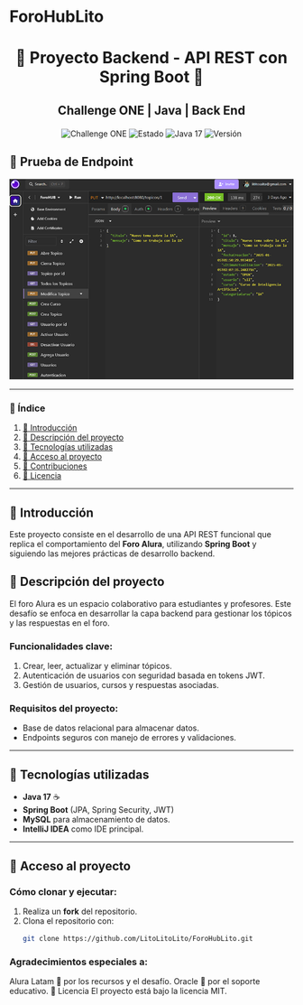 # ForoHubLito
<div style="text-align: center;">
  <h1>🚀 Proyecto Backend - API REST con Spring Boot 🌟</h1>
  <h2>Challenge ONE | Java | Back End</h2>
</div>

<div style="text-align: center; margin: 20px 0;">
  <img src="https://img.shields.io/badge/Proyecto-Challenge%20ONE-orange" alt="Challenge ONE">
  <img src="https://img.shields.io/badge/Estado-Completado-green" alt="Estado">
  <img src="https://img.shields.io/badge/Java-17-red" alt="Java 17">
  <img src="https://img.shields.io/badge/Versión-1.0-blue" alt="Versión">
</div>

## 🧪 Prueba de Endpoint


![Prueba de Endpoint](img/insomnia_1.png)

---

### 📖 Índice

1. [🌟 Introducción](#introducción)
2. [📜 Descripción del proyecto](#descripción-del-proyecto)
3. [🚀 Tecnologías utilizadas](#tecnologías-utilizadas)
4. [📂 Acceso al proyecto](#acceso-al-proyecto)
5. [🙌 Contribuciones](#contribuciones)
6. [📜 Licencia](#licencia)

---

## 🌟 Introducción
Este proyecto consiste en el desarrollo de una API REST funcional que replica el comportamiento del **Foro Alura**, utilizando **Spring Boot** y siguiendo las mejores prácticas de desarrollo backend.

## 📜 Descripción del proyecto
El foro Alura es un espacio colaborativo para estudiantes y profesores. Este desafío se enfoca en desarrollar la capa backend para gestionar los tópicos y las respuestas en el foro.

### Funcionalidades clave:
1. Crear, leer, actualizar y eliminar tópicos.
2. Autenticación de usuarios con seguridad basada en tokens JWT.
3. Gestión de usuarios, cursos y respuestas asociadas.

### Requisitos del proyecto:
- Base de datos relacional para almacenar datos.
- Endpoints seguros con manejo de errores y validaciones.

---

## 🚀 Tecnologías utilizadas
- **Java 17** ☕
- **Spring Boot** (JPA, Spring Security, JWT)
- **MySQL** para almacenamiento de datos.
- **IntelliJ IDEA** como IDE principal.

---

## 📂 Acceso al proyecto
### Cómo clonar y ejecutar:
1. Realiza un **fork** del repositorio.
2. Clona el repositorio con:
   ```bash
   git clone https://github.com/LitoLitoLito/ForoHubLito.git

### Agradecimientos especiales a:

Alura Latam 🌟 por los recursos y el desafío.
Oracle 🧡 por el soporte educativo.
📜 Licencia
El proyecto está bajo la licencia MIT.